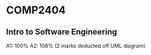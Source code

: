 # COMP2404
Intro to Software Engineering
-----


A1: 100%
A2: 108% (2 marks deducted off UML diagram)
